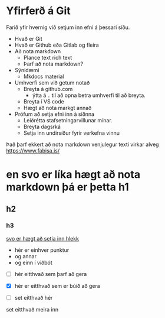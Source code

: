 # Yfirferð á Git

Farið yfir hvernig við setjum inn efni á þessari síðu.


- Hvað er Git
- Hvað er Github eða Gitlab og fleira
- Að nota markdown
  - Plance text rich text
  - Þarf að nota markdown?
- Sýnidæmi
  - Mkdocs material
- Umhverfi sem við getum notað
  - Breyta á github.com
    - ýtta á ```.``` til að opna betra umhverfi til að breyta.
  - Breyta í VS code
  - Hægt að nota markgt annað
- Prófum að setja efni inn á síðnna
  - Leiðrétta stafsetningarvillunar mínar.
  - Breyta dagsrká
  - Setja inn undirsíður fyrir verkefna vinnu
 
Það þarf ekkert að nota markdown venjulegur texti virkar alveg https://www.fabisa.is/

# en svo er líka hægt að nota markdown þá er þetta h1
## h2
### h3
[svo er hægt að setja inn hlekk](https://www.fabisa.is/)

- hér er einhver punktur
- og annar
- og einn í viðbót

- [ ] hér eitthvað sem þarf að gera
- [x] hér er eitthvað sem er búið að gera

- [ ] set eitthvað hér

set eitthvað meira inn
